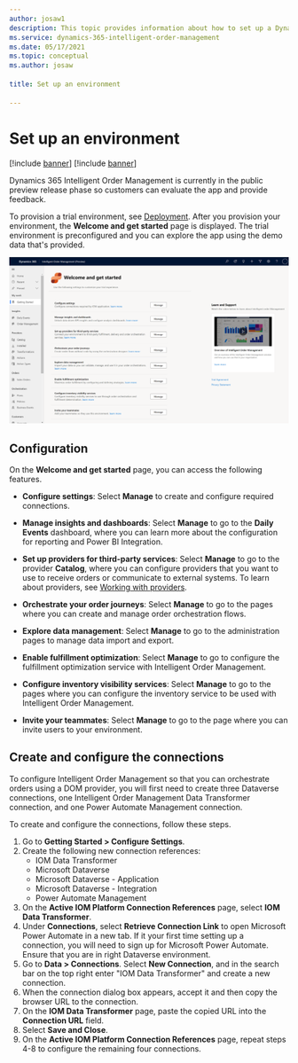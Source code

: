 ```yaml
---
author: josaw1
description: This topic provides information about how to set up a Dynamics 365 Intelligent Order Management environment.
ms.service: dynamics-365-intelligent-order-management
ms.date: 05/17/2021
ms.topic: conceptual
ms.author: josaw

title: Set up an environment

---
```



# Set up an environment

[!include [banner](includes/banner.md)]
[!include [banner](includes/preview-banner.md)]

Dynamics 365 Intelligent Order Management is currently in the public preview release phase so customers can evaluate the app and provide feedback.

To provision a trial environment, see [Deployment](https://docs.microsoft.com/power-platform/admin/trial-environments). After you provision your environment, the **Welcome and get started** page is displayed. The trial environment is preconfigured and you can explore the app using the demo data that's provided.

![Welcome and get started screen ](media/welcome2.png)

## Configuration

On the **Welcome and get started** page, you can access the following features.

- **Configure settings**: Select **Manage** to create and configure required connections.

- **Manage insights and dashboards**: Select **Manage** to go to the **Daily Events** dashboard, where you can learn more about the configuration for reporting and Power BI Integration.

- **Set up providers for third-party services**: Select **Manage** to go to the provider **Catalog**, where you can configure providers that you want to use to receive orders or communicate to external systems. To learn about providers, see [Working with providers](https://microsoft.sharepoint.com/teams/D365OperationsRedmond/Shared%20Documents/OMS/Documentation/work-providers.md).

- **Orchestrate your order journeys**: Select **Manage** to go to the pages where you can create and manage order orchestration flows.

- **Explore data management**: Select **Manage** to go to the administration pages to manage data import and export.

- **Enable fulfillment optimization**: Select **Manage** to go to configure the fulfillment optimization service with Intelligent Order Management.

- **Configure inventory visibility services**: Select **Manage** to go to the pages where you can configure the inventory service to be used with Intelligent Order Management.

- **Invite your teammates**: Select **Manage** to go to the page where you can invite users to your environment.


## Create and configure the connections

To configure Intelligent Order Management so that you can orchestrate orders using a DOM provider, you will first need to create three Dataverse connections, one Intelligent Order Management Data Transformer connection, and one Power Automate Management connection. 

To create and configure the connections, follow these steps. 

1. Go to **Getting Started \> Configure Settings**. 
1. Create the following new connection references:
    - IOM Data Transformer
    - Microsoft Dataverse 
    - Microsoft Dataverse - Application
    - Microsoft Dataverse - Integration
    - Power Automate Management
1. On the **Active IOM Platform Connection References** page, select **IOM Data Transformer**. 
1. Under **Connections**, select **Retrieve Connection Link** to open Microsoft Power Automate in a new tab. If it your first time setting up a connection, you will need to sign up for Microsoft Power Automate. Ensure that you are in right Dataverse environment.  
1. Go to **Data \> Connections**. Select **New Connection**, and in the search bar on the top right enter "IOM Data Transformer" and create a new connection. 
1. When the connection dialog box appears, accept it and then copy the browser URL to the connection.
1. On the **IOM Data Transformer** page, paste the copied URL into the **Connection URL** field.
1. Select **Save and Close**. 
1. On the **Active IOM Platform Connection References** page, repeat steps 4-8 to configure the remaining four connections. 

